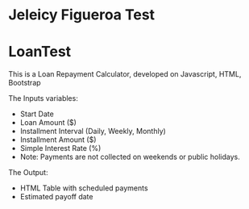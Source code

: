 
# Jeleicy Figueroa Test
# LoanTest

This is a Loan Repayment Calculator, developed on Javascript, HTML, Bootstrap

The Inputs variables:
- Start Date
- Loan Amount ($)
- Installment Interval (Daily, Weekly, Monthly)
- Installment Amount ($)
- Simple Interest Rate (%)
- Note: Payments are not collected on weekends or public holidays.

The Output:
- HTML Table with scheduled payments
- Estimated payoff date
